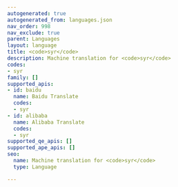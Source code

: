 ```yaml
---
autogenerated: true
autogenerated_from: languages.json
nav_order: 998
nav_exclude: true
parent: Languages
layout: language
title: <code>syr</code>
description: Machine translation for <code>syr</code>
codes:
- syr
family: []
supported_apis:
- id: baidu
  name: Baidu Translate
  codes:
  - syr
- id: alibaba
  name: Alibaba Translate
  codes:
  - syr
supported_qe_apis: []
supported_ape_apis: []
seo:
  name: Machine translation for <code>syr</code>
  type: Language

---
```


